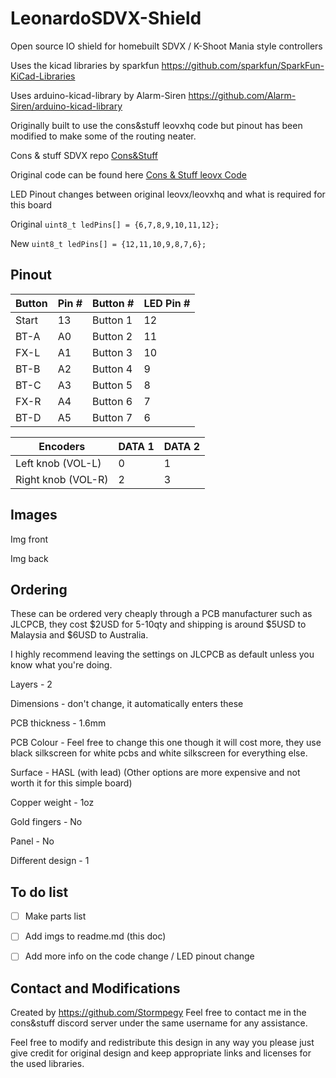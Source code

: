 # LeonardoSDVX-Shield

Open source IO shield for homebuilt SDVX / K-Shoot Mania style controllers


Uses the kicad libraries by sparkfun 
https://github.com/sparkfun/SparkFun-KiCad-Libraries

Uses arduino-kicad-library by Alarm-Siren
https://github.com/Alarm-Siren/arduino-kicad-library

Originally built to use the cons&stuff leovxhq code but pinout has been modified to make some of the routing neater.

Cons & stuff SDVX repo
[Cons&Stuff](https://consandstuff.github.io/rhythmcons/sound-voltex/sdvx-normal/)

Original code can be found here
[Cons & Stuff leovx Code](https://github.com/consandstuff/sdvx-diy/tree/master/code%20Leonardo/Arduino%20Leonardo)

LED Pinout changes between original leovx/leovxhq and what is required for this board

Original
`uint8_t ledPins[] = {6,7,8,9,10,11,12};`

New
`uint8_t ledPins[] = {12,11,10,9,8,7,6};`

## Pinout

|Button	| Pin # | Button # | LED Pin # |
|-------|-------|----------|-----------|
|Start	| 13 | Button 1 |  12 |
|BT-A	| A0 | Button 2 | 11 |
|FX-L	| A1 | Button 3 | 10 |
|BT-B	| A2 | Button 4 | 9 |
|BT-C	| A3 | Button 5 | 8 |
|FX-R	| A4 | Button 6 | 7 |
|BT-D	| A5 | Button 7 | 6 |

Encoders | DATA 1 | DATA 2 |
|--------|--------|--------|
|Left knob  (VOL-L) | 0 | 1 |
|Right knob (VOL-R) | 2 | 3 |

## Images

Img front

Img back

## Ordering
These can be ordered very cheaply through a PCB manufacturer such as JLCPCB, they cost $2USD for 5-10qty and shipping is around $5USD to Malaysia and $6USD to Australia.

I highly recommend leaving the settings on JLCPCB as default unless you know what you're doing.

Layers - 2

Dimensions - don't change, it automatically enters these

PCB thickness - 1.6mm

PCB Colour - Feel free to change this one though it will cost more, they use black silkscreen for white pcbs and white silkscreen for everything else.

Surface - HASL (with lead) (Other options are more expensive and not worth it for this simple board)

Copper weight - 1oz

Gold fingers - No

Panel - No

Different design - 1

## To do list
- [ ] Make parts list

- [ ] Add imgs to readme.md (this doc)

- [ ] Add more info on the code change / LED pinout change

## Contact and Modifications
Created by https://github.com/Stormpegy
Feel free to contact me in the cons&stuff discord server under the same username for any assistance.

Feel free to modify and redistribute this design in any way you please just give credit for original design and keep appropriate links and licenses for the used libraries.



